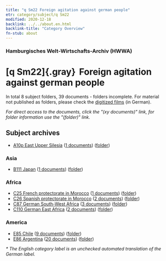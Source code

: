 ```yaml
---
title: "q Sm22 Foreign agitation against german people"
etr: category/subject/q Sm22
modified: 2020-12-18
backlink: ../../about.en.html
backlink-title: "Category Overview"
fn-stub: about
---
```


### Hamburgisches Welt-Wirtschafts-Archiv (HWWA)
# [q Sm22]{.gray}&#8201; Foreign agitation against german people&#160; 





In total 8 subject folders, 39 documents - folders incomplete.
For material not published as folders, please check the [digitized films](/film/h1_sh) (in German).

_For direct access to the documents, click the "(xy documents)" link, for folder information use the "(folder)" link._

## Subject archives


- [A10p East Upper Silesia](../../../geo/about.en.html#A10p) (<a href="https://dfg-viewer.de/show/?tx_dlf[id]=https://pm20.zbw.eu/mets/sh/1409xx/140951/1459xx/145969/public.mets.en.xml" target="_blank">1 documents</a>) ([folder](http://purl.org/pressemappe20/folder/sh/140951,145969))

### Asia

- [B111 Japan](../../../geo/about.en.html#B111) (<a href="https://dfg-viewer.de/show/?tx_dlf[id]=https://pm20.zbw.eu/mets/sh/1412xx/141272/1459xx/145969/public.mets.en.xml" target="_blank">1 documents</a>) ([folder](http://purl.org/pressemappe20/folder/sh/141272,145969))

### Africa

- [C25 French protectorate in Morocco](../../../geo/about.en.html#C25) (<a href="https://dfg-viewer.de/show/?tx_dlf[id]=https://pm20.zbw.eu/mets/sh/1413xx/141358/1459xx/145969/public.mets.en.xml" target="_blank">1 documents</a>) ([folder](http://purl.org/pressemappe20/folder/sh/141358,145969))
- [C26 Spanish protectorate in Morocco](../../../geo/about.en.html#C26) (<a href="https://dfg-viewer.de/show/?tx_dlf[id]=https://pm20.zbw.eu/mets/sh/1413xx/141359/1459xx/145969/public.mets.en.xml" target="_blank">2 documents</a>) ([folder](http://purl.org/pressemappe20/folder/sh/141359,145969))
- [C87 German South-West Africa](../../../geo/about.en.html#C87) (<a href="https://dfg-viewer.de/show/?tx_dlf[id]=https://pm20.zbw.eu/mets/sh/1414xx/141450/1459xx/145969/public.mets.en.xml" target="_blank">3 documents</a>) ([folder](http://purl.org/pressemappe20/folder/sh/141450,145969))
- [C110 German East Africa](../../../geo/about.en.html#C110) (<a href="https://dfg-viewer.de/show/?tx_dlf[id]=https://pm20.zbw.eu/mets/sh/1414xx/141471/1459xx/145969/public.mets.en.xml" target="_blank">2 documents</a>) ([folder](http://purl.org/pressemappe20/folder/sh/141471,145969))

### America

- [E85 Chile](../../../geo/about.en.html#E85) (<a href="https://dfg-viewer.de/show/?tx_dlf[id]=https://pm20.zbw.eu/mets/sh/1416xx/141691/1459xx/145969/public.mets.en.xml" target="_blank">9 documents</a>) ([folder](http://purl.org/pressemappe20/folder/sh/141691,145969))
- [E86 Argentina](../../../geo/about.en.html#E86) (<a href="https://dfg-viewer.de/show/?tx_dlf[id]=https://pm20.zbw.eu/mets/sh/1416xx/141692/1459xx/145969/public.mets.en.xml" target="_blank">20 documents</a>) ([folder](http://purl.org/pressemappe20/folder/sh/141692,145969))


_* The English category label is an unchecked automated translation of the German label._

